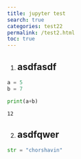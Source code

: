 ```yaml
---
title: jupyter test
search: true
categories: test22
permalink: /test2.html
toc: true
---
```


1. ## asdfasdf

```python
a = 5
b = 7

print(a+b)
```

    12



2. ## asdfqwer

```python
str = "chorshavin"
```


```python

```

